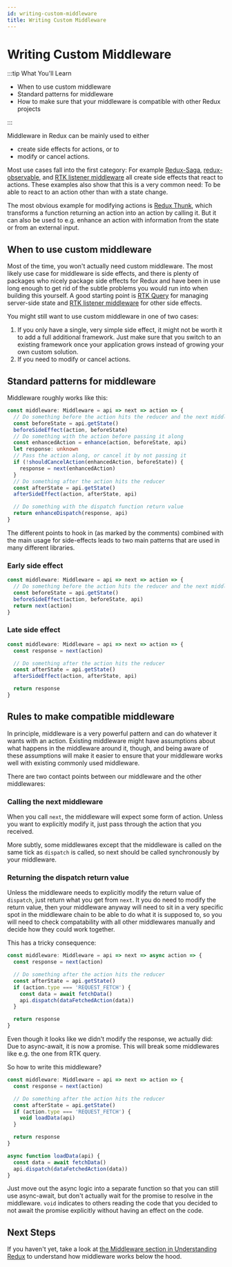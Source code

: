 ```yaml
---
id: writing-custom-middleware
title: Writing Custom Middleware
---
```


# Writing Custom Middleware

:::tip What You'll Learn

- When to use custom middleware
- Standard patterns for middleware
- How to make sure that your middleware is compatible with other Redux projects

:::

Middleware in Redux can be mainly used to either

- create side effects for actions, or to
- modify or cancel actions.

Most use cases fall into the first category: For example [Redux-Saga](https://github.com/redux-saga/redux-saga/), [redux-observable](https://github.com/redux-observable/redux-observable), and [RTK listener middleware](https://redux-toolkit.js.org/api/createListenerMiddleware) all create side effects that react to actions. These examples also show that this is a very common need: To be able to react to an action other than with a state change.

The most obvious example for modifying actions is [Redux Thunk](https://github.com/reduxjs/redux-thunk), which transforms a function returning an action into an action by calling it. But it can also be used to e.g. enhance an action with information from the state or from an external input.

## When to use custom middleware

Most of the time, you won't actually need custom middleware. The most likely use case for middleware is side effects, and there is plenty of packages who nicely package side effects for Redux and have been in use long enough to get rid of the subtle problems you would run into when building this yourself. A good starting point is [RTK Query](https://redux-toolkit.js.org/rtk-query/overview) for managing server-side state and [RTK listener middleware](https://redux-toolkit.js.org/api/createListenerMiddleware) for other side effects.

You might still want to use custom middleware in one of two cases:

1. If you only have a single, very simple side effect, it might not be worth it to add a full additional framework. Just make sure that you switch to an existing framework once your application grows instead of growing your own custom solution.
2. If you need to modify or cancel actions.

## Standard patterns for middleware

Middleware roughly works like this:

```ts
const middleware: Middleware = api => next => action => {
  // Do something before the action hits the reducer and the next middlewares
  const beforeState = api.getState()
  beforeSideEffect(action, beforeState)
  // Do something with the action before passing it along
  const enhancedAction = enhance(action, beforeState, api)
  let response: unknown
  // Pass the action along, or cancel it by not passing it
  if (!shouldCancelAction(enhancedAction, beforeState)) {
    response = next(enhancedAction)
  }
  // Do something after the action hits the reducer
  const afterState = api.getState()
  afterSideEffect(action, afterState, api)

  // Do something with the dispatch function return value
  return enhanceDispatch(response, api)
}
```

The different points to hook in (as marked by the comments) combined with the main usage for side-effects leads to two main patterns that are used in many different libraries.

### Early side effect

```ts
const middleware: Middleware = api => next => action => {
  // Do something before the action hits the reducer and the next middlewares
  const beforeState = api.getState()
  beforeSideEffect(action, beforeState, api)
  return next(action)
}
```

### Late side effect

```ts
const middleware: Middleware = api => next => action => {
  const response = next(action)

  // Do something after the action hits the reducer
  const afterState = api.getState()
  afterSideEffect(action, afterState, api)

  return response
}
```

## Rules to make compatible middleware

In principle, middleware is a very powerful pattern and can do whatever it wants with an action. Existing middleware might have assumptions about what happens in the middleware around it, though, and being aware of these assumptions will make it easier to ensure that your middleware works well with existing commonly used middleware.

There are two contact points between our middleware and the other middlewares:

### Calling the next middleware

When you call `next`, the middleware will expect some form of action. Unless you want to explicitly modify it, just pass through the action that you received.

More subtly, some middlewares except that the middleware is called on the same tick as `dispatch` is called, so next should be called synchronously by your middleware.

### Returning the dispatch return value

Unless the middleware needs to explicitly modify the return value of `dispatch`, just return what you get from `next`. It you do need to modify the return value, then your middleware anyway will need to sit in a very specific spot in the middleware chain to be able to do what it is supposed to, so you will need to check compatability with all other middlewares manually and decide how they could work together.

This has a tricky consequence:

```ts
const middleware: Middleware = api => next => async action => {
  const response = next(action)

  // Do something after the action hits the reducer
  const afterState = api.getState()
  if (action.type === 'REQUEST_FETCH') {
    const data = await fetchData()
    api.dispatch(dataFetchedAction(data))
  }

  return response
}
```

Even though it looks like we didn't modify the response, we actually did: Due to async-await, it is now a promise. This will break some middlewares like e.g. the one from RTK query.

So how to write this middleware?

```ts
const middleware: Middleware = api => next => action => {
  const response = next(action)

  // Do something after the action hits the reducer
  const afterState = api.getState()
  if (action.type === 'REQUEST_FETCH') {
    void loadData(api)
  }

  return response
}

async function loadData(api) {
  const data = await fetchData()
  api.dispatch(dataFetchedAction(data))
}
```

Just move out the async logic into a separate function so that you can still use async-await, but don't actually wait for the promise to resolve in the middleware. `void` indicates to others reading the code that you decided to not await the promise explicitly without having an effect on the code.

## Next Steps

If you haven't yet, take a look at [the Middleware section in Understanding Redux](../understanding/history-and-design/middleware.md) to understand how middleware works below the hood.
